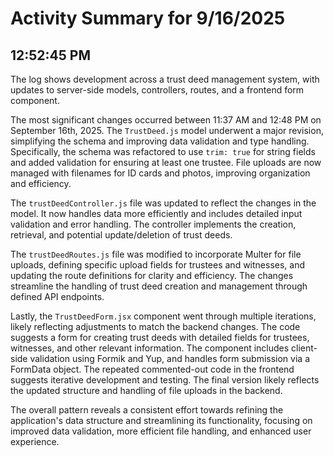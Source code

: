 # Activity Summary for 9/16/2025

## 12:52:45 PM
The log shows development across a trust deed management system, with updates to server-side models, controllers, routes, and a frontend form component.

The most significant changes occurred between 11:37 AM and 12:48 PM on September 16th, 2025.  The `TrustDeed.js` model underwent a major revision, simplifying the schema and improving data validation and type handling.  Specifically, the schema was refactored to use `trim: true` for string fields and added validation for ensuring at least one trustee.  File uploads are now managed with filenames for ID cards and photos, improving organization and efficiency.

The `trustDeedController.js` file was updated to reflect the changes in the model. It now handles data more efficiently and includes detailed input validation and error handling.  The controller implements the creation, retrieval, and potential update/deletion of trust deeds.

The `trustDeedRoutes.js` file was modified to incorporate Multer for file uploads, defining specific upload fields for trustees and witnesses, and updating the route definitions for clarity and efficiency.  The changes streamline the handling of trust deed creation and management through defined API endpoints.

Lastly, the `TrustDeedForm.jsx` component went through multiple iterations, likely reflecting adjustments to match the backend changes.  The code suggests a form for creating trust deeds with detailed fields for trustees, witnesses, and other relevant information.  The component includes client-side validation using Formik and Yup, and handles form submission via a FormData object. The repeated commented-out code in the frontend suggests iterative development and testing.  The final version likely reflects the updated structure and handling of file uploads in the backend.

The overall pattern reveals a consistent effort towards refining the application's data structure and streamlining its functionality, focusing on improved data validation, more efficient file handling, and enhanced user experience.
